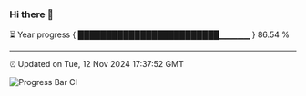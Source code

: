 ### Hi there 👋

⏳ Year progress { █████████████████████████▁▁▁▁▁ } 86.54 %

---

⏰ Updated on Tue, 12 Nov 2024 17:37:52 GMT

![Progress Bar CI](https://github.com/IshwaranRudhara/GIT-ACTION/workflows/Progress%20Bar%20CI/badge.svg)
